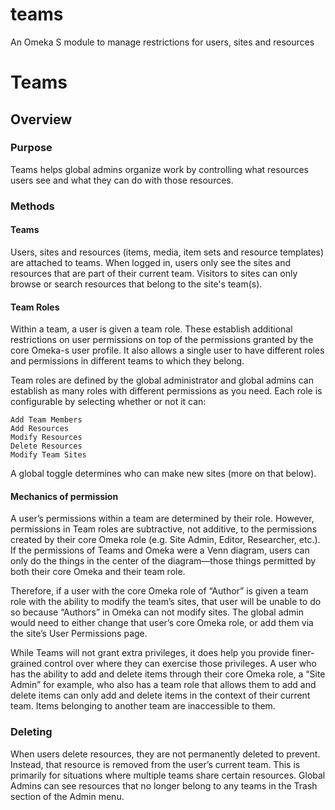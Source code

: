 # teams
An Omeka S module to manage restrictions for users, sites and resources


# Teams

## Overview

### Purpose
Teams helps global admins organize work by controlling what resources users see and what they can do with those resources. 

### Methods

#### Teams
Users, sites and resources (items, media, item sets and resource templates) are attached to teams. When logged in, users only see the sites and resources that are part of their current team. Visitors to sites can only browse or search resources that belong to the site's team(s). 

#### Team Roles
Within a team, a user is given a team role. These establish additional restrictions on user permissions on top of the permissions granted by the core Omeka-s user profile. It also allows a single user to have different roles and permissions in different teams to which they belong.

Team roles are defined by the global administrator and global admins can establish as many roles with different permissions as you need. Each role is configurable by selecting whether or not it can:

    Add Team Members
    Add Resources 
    Modify Resources
    Delete Resources    
    Modify Team Sites

A global toggle determines who can make new sites (more on that below).

#### Mechanics of permission 
A user’s permissions within a team are determined by their role. However, permissions in Team roles are subtractive, not additive, to the permissions created by their core Omeka role (e.g. Site Admin, Editor, Researcher, etc.). If the permissions of Teams and Omeka were a Venn diagram, users can only do the things in the center of the diagram—those things permitted by both their core Omeka and their team role. 

Therefore, if a user with the core Omeka role of “Author” is given a team role with the ability to modify the team’s sites, that user will be unable to do so because “Authors” in Omeka can not modify sites. The global admin would need to either change that user’s core Omeka role, or add them via the site’s User Permissions page. 

While Teams will not grant extra privileges, it does help you provide finer-grained control over where they can exercise those privileges. A user who has the ability to add and delete items through their core Omeka role, a “Site Admin” for example, who also has a team role that allows them to add and delete items can only add and delete items in the context of their current team. Items belonging to another team are inaccessible to them. 

### Deleting

When users delete resources, they are not permanently deleted to prevent. Instead, that resource is removed from the user’s current team. This is primarily for situations where multiple teams share certain resources.  Global Admins can see resources that no longer belong to any teams in the Trash section of the Admin menu.


